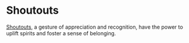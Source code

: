 # Shoutouts
[Shoutouts](https://shoutout.fans/), a gesture of appreciation and recognition, have the power to uplift spirits and foster a sense of belonging.
